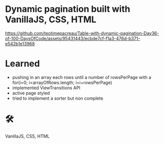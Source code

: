 # Dynamic pagination built with VanillaJS, CSS, HTML

https://github.com/teotimepacreau/Table-with-dynamic-pagination-Day36-of-100-DaysOfCode/assets/95431443/ecbde7cf-f1a3-476d-b371-e542b1e13968

# Learned
- pushing in an array each rows until a number of rowsPerPage with a for(i=0; i<arrayOfRows.length; i=i+rowsPerPage)
- implemented ViewTransitions API
- active page styled
- tried to implement a sorter but non complete

# 🛠️
VanillaJS, CSS, HTML
